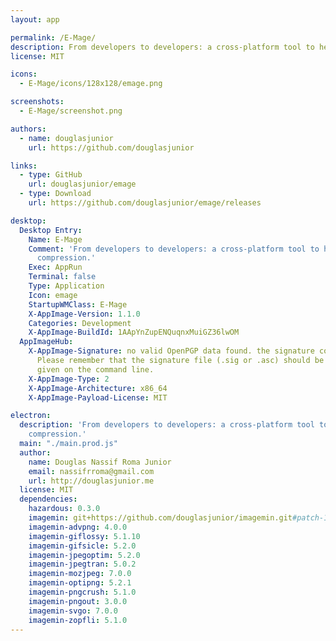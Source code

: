 ```yaml
---
layout: app

permalink: /E-Mage/
description: From developers to developers: a cross-platform tool to help with image compression.
license: MIT

icons:
  - E-Mage/icons/128x128/emage.png

screenshots:
  - E-Mage/screenshot.png

authors:
  - name: douglasjunior
    url: https://github.com/douglasjunior

links:
  - type: GitHub
    url: douglasjunior/emage
  - type: Download
    url: https://github.com/douglasjunior/emage/releases

desktop:
  Desktop Entry:
    Name: E-Mage
    Comment: 'From developers to developers: a cross-platform tool to help with image
      compression.'
    Exec: AppRun
    Terminal: false
    Type: Application
    Icon: emage
    StartupWMClass: E-Mage
    X-AppImage-Version: 1.1.0
    Categories: Development
    X-AppImage-BuildId: 1AApYnZupENQuqnxMuiGZ36lwOM
  AppImageHub:
    X-AppImage-Signature: no valid OpenPGP data found. the signature could not be verified.
      Please remember that the signature file (.sig or .asc) should be the first file
      given on the command line.
    X-AppImage-Type: 2
    X-AppImage-Architecture: x86_64
    X-AppImage-Payload-License: MIT

electron:
  description: 'From developers to developers: a cross-platform tool to help with image
    compression.'
  main: "./main.prod.js"
  author:
    name: Douglas Nassif Roma Junior
    email: nassifrroma@gmail.com
    url: http://douglasjunior.me
  license: MIT
  dependencies:
    hazardous: 0.3.0
    imagemin: git+https://github.com/douglasjunior/imagemin.git#patch-1
    imagemin-advpng: 4.0.0
    imagemin-giflossy: 5.1.10
    imagemin-gifsicle: 5.2.0
    imagemin-jpegoptim: 5.2.0
    imagemin-jpegtran: 5.0.2
    imagemin-mozjpeg: 7.0.0
    imagemin-optipng: 5.2.1
    imagemin-pngcrush: 5.1.0
    imagemin-pngout: 3.0.0
    imagemin-svgo: 7.0.0
    imagemin-zopfli: 5.1.0
---
```

